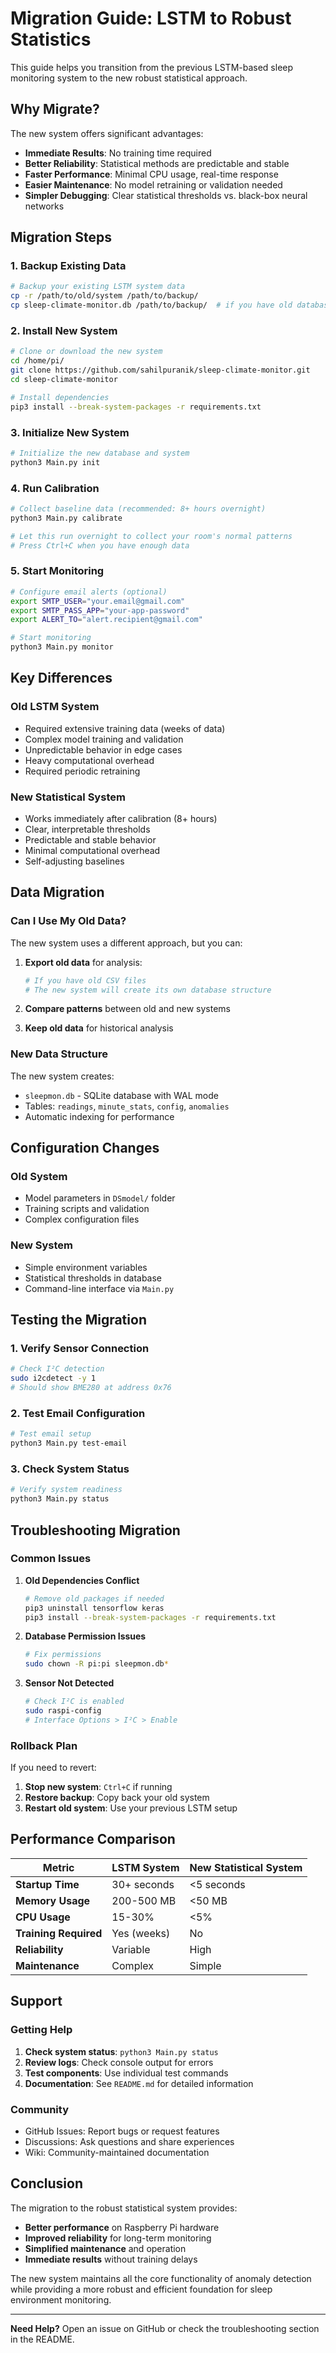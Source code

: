 # Migration Guide: LSTM to Robust Statistics

This guide helps you transition from the previous LSTM-based sleep monitoring system to the new robust statistical approach.

## Why Migrate?

The new system offers significant advantages:

- **Immediate Results**: No training time required
- **Better Reliability**: Statistical methods are predictable and stable
- **Faster Performance**: Minimal CPU usage, real-time response
- **Easier Maintenance**: No model retraining or validation needed
- **Simpler Debugging**: Clear statistical thresholds vs. black-box neural networks

## Migration Steps

### 1. Backup Existing Data

```bash
# Backup your existing LSTM system data
cp -r /path/to/old/system /path/to/backup/
cp sleep-climate-monitor.db /path/to/backup/  # if you have old database
```

### 2. Install New System

```bash
# Clone or download the new system
cd /home/pi/
git clone https://github.com/sahilpuranik/sleep-climate-monitor.git
cd sleep-climate-monitor

# Install dependencies
pip3 install --break-system-packages -r requirements.txt
```

### 3. Initialize New System

```bash
# Initialize the new database and system
python3 Main.py init
```

### 4. Run Calibration

```bash
# Collect baseline data (recommended: 8+ hours overnight)
python3 Main.py calibrate

# Let this run overnight to collect your room's normal patterns
# Press Ctrl+C when you have enough data
```

### 5. Start Monitoring

```bash
# Configure email alerts (optional)
export SMTP_USER="your.email@gmail.com"
export SMTP_PASS_APP="your-app-password"
export ALERT_TO="alert.recipient@gmail.com"

# Start monitoring
python3 Main.py monitor
```

## Key Differences

### Old LSTM System
- Required extensive training data (weeks of data)
- Complex model training and validation
- Unpredictable behavior in edge cases
- Heavy computational overhead
- Required periodic retraining

### New Statistical System
- Works immediately after calibration (8+ hours)
- Clear, interpretable thresholds
- Predictable and stable behavior
- Minimal computational overhead
- Self-adjusting baselines

## Data Migration

### Can I Use My Old Data?

The new system uses a different approach, but you can:

1. **Export old data** for analysis:
   ```bash
   # If you have old CSV files
   # The new system will create its own database structure
   ```

2. **Compare patterns** between old and new systems
3. **Keep old data** for historical analysis

### New Data Structure

The new system creates:
- `sleepmon.db` - SQLite database with WAL mode
- Tables: `readings`, `minute_stats`, `config`, `anomalies`
- Automatic indexing for performance

## Configuration Changes

### Old System
- Model parameters in `DSmodel/` folder
- Training scripts and validation
- Complex configuration files

### New System
- Simple environment variables
- Statistical thresholds in database
- Command-line interface via `Main.py`

## Testing the Migration

### 1. Verify Sensor Connection
```bash
# Check I²C detection
sudo i2cdetect -y 1
# Should show BME280 at address 0x76
```

### 2. Test Email Configuration
```bash
# Test email setup
python3 Main.py test-email
```

### 3. Check System Status
```bash
# Verify system readiness
python3 Main.py status
```

## Troubleshooting Migration

### Common Issues

1. **Old Dependencies Conflict**
   ```bash
   # Remove old packages if needed
   pip3 uninstall tensorflow keras
   pip3 install --break-system-packages -r requirements.txt
   ```

2. **Database Permission Issues**
   ```bash
   # Fix permissions
   sudo chown -R pi:pi sleepmon.db*
   ```

3. **Sensor Not Detected**
   ```bash
   # Check I²C is enabled
   sudo raspi-config
   # Interface Options > I²C > Enable
   ```

### Rollback Plan

If you need to revert:

1. **Stop new system**: `Ctrl+C` if running
2. **Restore backup**: Copy back your old system
3. **Restart old system**: Use your previous LSTM setup

## Performance Comparison

| Metric | LSTM System | New Statistical System |
|--------|-------------|------------------------|
| **Startup Time** | 30+ seconds | <5 seconds |
| **Memory Usage** | 200-500 MB | <50 MB |
| **CPU Usage** | 15-30% | <5% |
| **Training Required** | Yes (weeks) | No |
| **Reliability** | Variable | High |
| **Maintenance** | Complex | Simple |

## Support

### Getting Help

1. **Check system status**: `python3 Main.py status`
2. **Review logs**: Check console output for errors
3. **Test components**: Use individual test commands
4. **Documentation**: See `README.md` for detailed information

### Community

- GitHub Issues: Report bugs or request features
- Discussions: Ask questions and share experiences
- Wiki: Community-maintained documentation

## Conclusion

The migration to the robust statistical system provides:
- **Better performance** on Raspberry Pi hardware
- **Improved reliability** for long-term monitoring
- **Simplified maintenance** and operation
- **Immediate results** without training delays

The new system maintains all the core functionality of anomaly detection while providing a more robust and efficient foundation for sleep environment monitoring.

---

**Need Help?** Open an issue on GitHub or check the troubleshooting section in the README.
